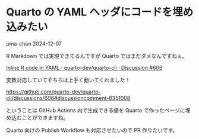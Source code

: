 # Quarto の YAML ヘッダにコードを埋め込みたい
uma-chan
2024-12-07

R Markdown では実現できてるんですが Quarto ではまだダメなんですねぇ。

[Inline R code in YAML · quarto-dev/quarto-cli · Discussion
\#606](https://github.com/quarto-dev/quarto-cli/discussions/606)

変数対応していてそちらは上手く動いてくれました！

<https://github.com/quarto-dev/quarto-cli/discussions/606#discussioncomment-8351008>

ということは GitHub Actions 内で生成できる値を Quarto
で作ったページに埋め込むことができますね。

Quarto 向けの Publish Workflow も対応させたいので PR 作りたいです。
